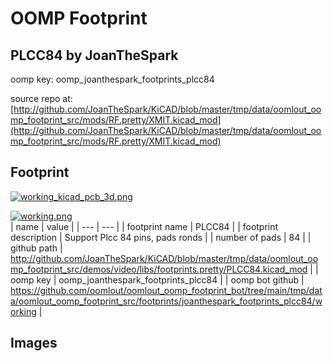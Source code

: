 # OOMP Footprint  
## PLCC84  by JoanTheSpark  
  
oomp key: oomp_joanthespark_footprints_plcc84  
  
source repo at: [http://github.com/JoanTheSpark/KiCAD/blob/master/tmp/data/oomlout_oomp_footprint_src/mods/RF.pretty/XMIT.kicad_mod](http://github.com/JoanTheSpark/KiCAD/blob/master/tmp/data/oomlout_oomp_footprint_src/mods/RF.pretty/XMIT.kicad_mod)  
## Footprint  
  
[![working_kicad_pcb_3d.png](working_kicad_pcb_3d_600.png)](working_kicad_pcb_3d.png)  
  
[![working.png](working_600.png)](working.png)  
| name | value | 
| --- | --- | 
| footprint name | PLCC84 | 
| footprint description | Support Plcc 84 pins, pads ronds | 
| number of pads | 84 | 
| github path | http://github.com/JoanTheSpark/KiCAD/blob/master/tmp/data/oomlout_oomp_footprint_src/demos/video/libs/footprints.pretty/PLCC84.kicad_mod | 
| oomp key | oomp_joanthespark_footprints_plcc84 | 
| oomp bot github | https://github.com/oomlout/oomlout_oomp_footprint_bot/tree/main/tmp/data/oomlout_oomp_footprint_src/footprints/joanthespark_footprints_plcc84/working | 
## Images  
